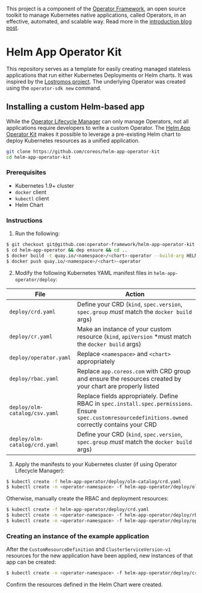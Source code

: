This project is a component of the [Operator Framework](https://github.com/operator-framework), an open source toolkit to manage Kubernetes native applications, called Operators, in an effective, automated, and scalable way. Read more in the [introduction blog post](https://coreos.com/blog/introducing-operator-framework).

# Helm App Operator Kit

This repository serves as a template for easily creating managed stateless applications that run either Kubernetes Deployments or Helm charts. It was inspired by the [Lostromos project](https://github.com/wpengine/lostromos). The underlying Operator was created using the `operator-sdk new` command.

## Installing a custom Helm-based app

While the [Operator Lifecycle Manager][olm-repo] can only manage Operators, not all applications require developers to write a custom Operator.
The [Helm App Operator Kit][helm-sdk] makes it possible to leverage a pre-existing Helm chart to deploy Kubernetes resources as a unified application.

```sh
git clone https://github.com/coreos/helm-app-operator-kit
cd helm-app-operator-kit
```

### Prerequisites

- Kubernetes 1.9+ cluster
- `docker` client
- `kubectl` client
- Helm Chart

### Instructions

1) Run the following:

```sh
$ git checkout git@github.com:operator-framework/helm-app-operator-kit.git && cd helm-app-operator-kit
$ cd helm-app-operator && dep ensure && cd ..
$ docker build -t quay.io/<namespace>/<chart>-operator --build-arg HELM_CHART=/path/to/helm/chart --build-arg API_VERSION=<group/version> --build-arg KIND=<Kind> .
$ docker push quay.io/<namespace>/<chart>-operator
```

2) Modify the following Kubernetes YAML manifest files in `helm-app-operator/deploy`:

File                          | Action
------------------------------|--------------------------------------------------------------------------------------------------------
`deploy/crd.yaml`             | Define your CRD (`kind`, `spec.version`, `spec.group` *must* match the `docker build` args)
`deploy/cr.yaml`              | Make an instance of your custom resource (`kind`, `apiVersion` *must match the `docker build` args)
`deploy/operator.yaml`        | Replace `<namespace>` and `<chart>` appropriately
`deploy/rbac.yaml`            | Replace `app.coreos.com` with CRD group and ensure the resources created by your chart are properly listed
`deploy/olm-catalog/csv.yaml`             | Replace fields appropriately. Define RBAC in `spec.install.spec.permissions`. Ensure `spec.customresourcedefinitions.owned` correctly contains your CRD
`deploy/olm-catalog/crd.yaml` | Define your CRD (`kind`, `spec.version`, `spec.group` *must* match the `docker build` args)

3) Apply the manifests to your Kubernetes cluster (if using Operator Lifecycle Manager):

```sh
$ kubectl create -f helm-app-operator/deploy/olm-catalog/crd.yaml
$ kubectl create -n <operator-namespace> -f helm-app-operator/deploy/olm-catalog/csv.yaml
```

Otherwise, manually create the RBAC and deployment resources:

```sh
$ kubectl create -f helm-app-operator/deploy/crd.yaml
$ kubectl create -n <operator-namespace> -f helm-app-operator/deploy/rbac.yaml
$ kubectl create -n <operator-namespace> -f helm-app-operator/deploy/operator.yaml
```

### Creating an instance of the example application

After the `CustomResourceDefinition` and `ClusterServiceVersion-v1` resources for the new application have been applied, new instances of that app can be created:

```sh
$ kubectl create -n <operator-namespace> -f helm-app-operator/deploy/cr.yaml
```

Confirm the resources defined in the Helm Chart were created.

[helm-sdk]: https://github.com/coreos/helm-app-operator-kit
[olm-repo]: https://github.com/operator-framework/operator-lifecycle-manager
